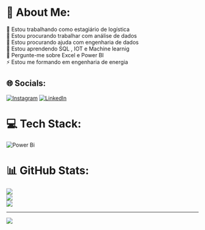 # 💫 About Me:
🔭 Estou trabalhando como estagiário de logística<br>👯 Estou procurando trabalhar com análise de dados<br>🤝 Estou procurando ajuda com engenharia de dados<br>🌱 Estou aprendendo SQL , IOT e Machine learnig <br>💬 Pergunte-me sobre Excel e Power BI<br>⚡ Estou me formando em engenharia de energia


## 🌐 Socials:
[![Instagram](https://img.shields.io/badge/Instagram-%23E4405F.svg?logo=Instagram&logoColor=white)](https://instagram.com/@ojapa22) [![LinkedIn](https://img.shields.io/badge/LinkedIn-%230077B5.svg?logo=linkedin&logoColor=white)](https://linkedin.com/in/www.linkedin.com/in/robertooiama) 

# 💻 Tech Stack:
![Power Bi](https://img.shields.io/badge/power_bi-F2C811?style=for-the-badge&logo=powerbi&logoColor=black)
# 📊 GitHub Stats:
![](https://github-readme-stats.vercel.app/api?username=Roberto.Oiama&theme=shadow_blue&hide_border=false&include_all_commits=false&count_private=false)<br/>
![](https://github-readme-streak-stats.herokuapp.com/?user=Roberto.Oiama&theme=shadow_blue&hide_border=false)<br/>
![](https://github-readme-stats.vercel.app/api/top-langs/?username=Roberto.Oiama&theme=shadow_blue&hide_border=false&include_all_commits=false&count_private=false&layout=compact)

---
[![](https://visitcount.itsvg.in/api?id=Roberto.Oiama&icon=0&color=0)](https://visitcount.itsvg.in)

<!-- Proudly created with GPRM ( https://gprm.itsvg.in ) -->
<!---
RobertoOiama/RobertoOiama is a ✨ special ✨ repository because its `README.md` (this file) appears on your GitHub profile.
You can click the Preview link to take a look at your changes.
--->
